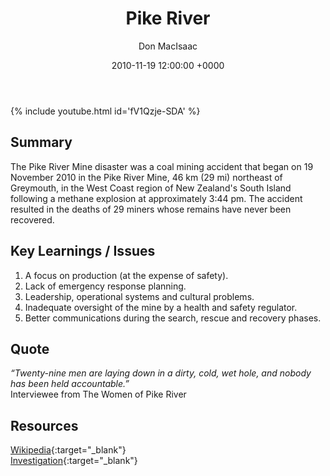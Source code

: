 ﻿---
title: Pike River
author: Don MacIsaac
date: 2010-11-19 12:00:00 +0000
categories: [Accidents, Mining]
tags: [Production Pressure, Lack of Regulation, Social License]
---
{% include youtube.html id='fV1Qzje-SDA' %}
## Summary
The Pike River Mine disaster was a coal mining accident that began on 19 November 2010 in the Pike River Mine, 46 km (29 mi) northeast of Greymouth, in the West Coast region of New Zealand's South Island following a methane explosion at approximately 3:44 pm. The accident resulted in the deaths of 29 miners whose remains have never been recovered.


## Key Learnings / Issues
1. A focus on production (at the expense of safety).
2. Lack of emergency response planning.
3. Leadership, operational systems and cultural problems.
4. Inadequate oversight of the mine by a health and safety regulator.
5. Better communications during the search, rescue and recovery phases.


## Quote
*“Twenty-nine men are laying down in a dirty, cold, wet hole, and nobody has been held accountable.”*        \
Interviewee from The Women of Pike River


## Resources
[Wikipedia](https://en.wikipedia.org/wiki/Pike_River_Mine_disaster){:target="_blank"}        \
[Investigation](http://pikeriver.royalcommission.govt.nz/Final-Report){:target="_blank"}